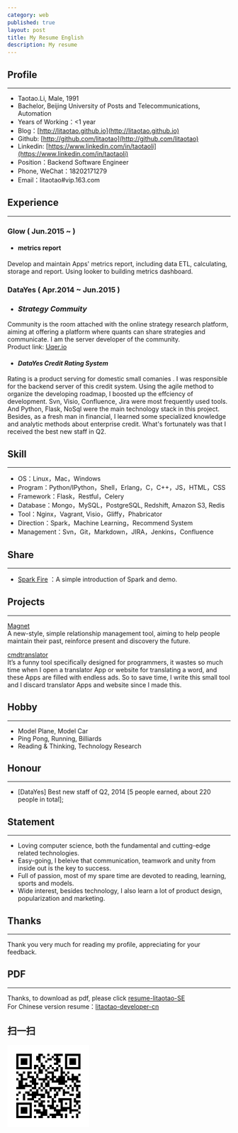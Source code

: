 ```yaml
---
category: web
published: true
layout: post
title: My Resume English
description: My resume
---
```


Profile
---  
---
- Taotao.Li, Male, 1991 
- Bachelor, Beijing University of Posts and Telecommunications, Automation 
- Years of Working：<1 year
- Blog：[http://litaotao.github.io](http://litaotao.github.io)
- Github: [http://github.com/litaotao](http://github.com/litaotao)
- Linkedin: [https://www.linkedin.com/in/taotaoli](https://www.linkedin.com/in/taotaoli)
- Position：Backend Software Engineer
- Phone, WeChat：18202171279  
- Email：litaotao#vip.163.com  

Experience
---  
---

### Glow ( Jun.2015 ~ )

- #### metrics report   
Develop and maintain Apps' metrics report, including data ETL, calculating, storage and report. Using looker to building metrics dashboard.


### DataYes ( Apr.2014 ~ Jun.2015 )

- ### ***Strategy Commuity***
Community is the room attached with the online strategy research platform, aiming at offering a platform where quants can share strategies and communicate. I am the server developer of the community.    
Product link: [Uqer.io](https://uqer.io/community/)


- #### ***DataYes Credit Rating System***
Rating is a product serving for domestic small comanies . I was responsible for the backend server of this credit system. Using the agile method to organize the developing roadmap, I boosted up the effciency of development. Svn, Visio, Confluence, Jira were most frequently used tools. And Python, Flask, NoSql were the main technology stack in this project. Besides, as a fresh man in financial, I learned some specialized knowledge and analytic methods about enterprise credit. What's fortunately was that I received the best new staff in Q2.    

Skill
---  
---

- OS：Linux，Mac，Windows
- Program：Python/IPython，Shell，Erlang，C，C++，JS，HTML，CSS
- Framework：Flask，Restful，Celery
- Database：Mongo，MySQL，PostgreSQL, Redshift, Amazon S3, Redis
- Tool：Nginx，Vagrant, Visio，Gliffy，Phabricator
- Direction：Spark，Machine Learning，Recommend System 
- Management：Svn，Git，Markdown，JIRA，Jenkins，Confluence

Share
---  
---
- [Spark Fire](../files/spark-fire.ppt) ：A simple introduction of Spark and demo.

Projects
---
---
[Magnet](https://github.com/litaotao/magnet)     
A new-style, simple relationship management tool, aiming to help people maintain their past, reinforce present and discovery the future.

[cmdtranslator](https://github.com/litaotao/cmdtranslator)    
It’s a funny tool specifically designed for programmers, it wastes so much time when I open a translator App or website for translating a word, and these Apps are filled with endless ads. So to save time, I write this small tool and I discard translator Apps and website since I made this.

Hobby
---  
---
- Model Plane, Model Car
- Ping Pong, Running, Billiards
- Reading & Thinking, Technology Research

Honour
---  
---  
- [DataYes] Best new staff of Q2, 2014 [5 people earned, about 220 people in total];


Statement
---
---    
- Loving computer science, both the fundamental and cutting-edge related technologies.
- Easy-going, I beleive that communication, teamwork and unity from inside out is the key to success.   
- Full of passion, most of my spare time are devoted to reading, learning, sports and models.
- Wide interest, besides technology, I also learn a lot of product design, popularization and marketing.



Thanks
---  
--- 

Thank you very much for reading my profile, appreciating for your feedback.


PDF
---  
--- 

Thanks, to download as pdf, please click [resume-litaotao-SE](../files/litaotao-developer-en.pdf)     
For Chinese version resume：[litaotao-developer-cn](../resume)



## 扫一扫     

![2014-11-08-resume-en.md](../../images/share/2014-11-08-resume-en.md.jpg)